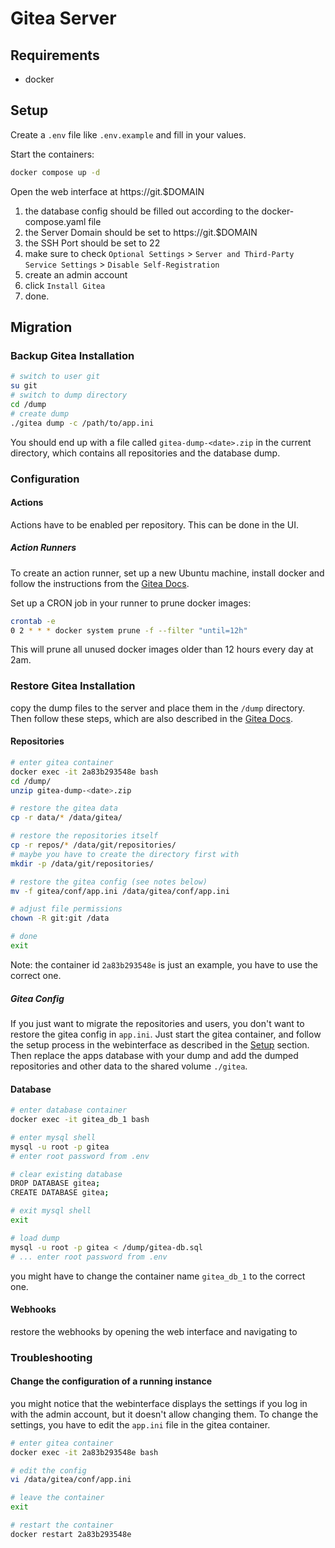 # Gitea Server

## Requirements

- docker

## Setup

Create a `.env` file like `.env.example` and fill in your values.

Start the containers:

```bash
docker compose up -d
```

Open the web interface at https://git.$DOMAIN

1. the database config should be filled out according to the docker-compose.yaml file
1. the Server Domain should be set to https://git.$DOMAIN
1. the SSH Port should be set to 22
1. make sure to check `Optional Settings` > `Server and Third-Party Service Settings` > `Disable Self-Registration`
1. create an admin account
1. click `Install Gitea`
1. done.

## Migration

### Backup Gitea Installation

```bash
# switch to user git
su git
# switch to dump directory
cd /dump
# create dump
./gitea dump -c /path/to/app.ini
```

You should end up with a file called `gitea-dump-<date>.zip` in the current directory, which contains all repositories and the database dump.

### Configuration

#### Actions

Actions have to be enabled per repository. This can be done in the UI.

##### Action Runners

To create an action runner, set up a new Ubuntu machine, install docker and follow the instructions from the [Gitea Docs](https://docs.gitea.com/usage/actions/act-runner).

Set up a CRON job in your runner to prune docker images:

```bash
crontab -e
0 2 * * * docker system prune -f --filter "until=12h"
```

This will prune all unused docker images older than 12 hours every day at 2am.

### Restore Gitea Installation

copy the dump files to the server and place them in the `/dump` directory. Then follow these steps, which are also described in the [Gitea Docs](https://docs.gitea.io/en-us/backup-and-restore/).

#### Repositories

```bash
# enter gitea container
docker exec -it 2a83b293548e bash
cd /dump/
unzip gitea-dump-<date>.zip

# restore the gitea data
cp -r data/* /data/gitea/

# restore the repositories itself
cp -r repos/* /data/git/repositories/
# maybe you have to create the directory first with
mkdir -p /data/git/repositories/

# restore the gitea config (see notes below)
mv -f gitea/conf/app.ini /data/gitea/conf/app.ini

# adjust file permissions
chown -R git:git /data

# done
exit
```

Note: the container id `2a83b293548e` is just an example, you have to use the correct one.

##### Gitea Config

If you just want to migrate the repositories and users, you don't want to restore the gitea config in `app.ini`. Just start the gitea container, and follow the setup process in the webinterface as described in the [Setup](#setup) section. Then replace the apps database with your dump and add the dumped repositories and other data to the shared volume `./gitea`.

#### Database

```bash
# enter database container
docker exec -it gitea_db_1 bash

# enter mysql shell
mysql -u root -p gitea
# enter root password from .env

# clear existing database
DROP DATABASE gitea;
CREATE DATABASE gitea;

# exit mysql shell
exit

# load dump
mysql -u root -p gitea < /dump/gitea-db.sql
# ... enter root password from .env


```

you might have to change the container name `gitea_db_1` to the correct one.

#### Webhooks

restore the webhooks by opening the web interface and navigating to

### Troubleshooting

#### Change the configuration of a running instance

you might notice that the webinterface displays the settings if you log in with the admin account, but it doesn't allow changing them. To change the settings, you have to edit the `app.ini` file in the gitea container.

```bash
# enter gitea container
docker exec -it 2a83b293548e bash

# edit the config
vi /data/gitea/conf/app.ini

# leave the container
exit

# restart the container
docker restart 2a83b293548e
```
